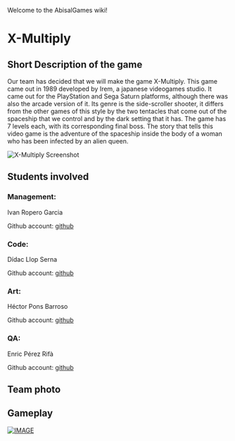 Welcome to the AbisalGames wiki!

# X-Multiply

## Short Description of the game

Our team has decided that we will make the game X-Multiply. This game came out in 1989 developed by Irem, a japanese videogames studio. It came out for the PlayStation and Sega Saturn platforms, although there was also the arcade version of it. Its genre is the side-scroller shooter, it differs from the other games of this style by the two tentacles that come out of the spaceship that we control and by the dark setting that it has. The game has 7 levels each, with its corresponding final boss. The story that tells this video game is the adventure of the spaceship inside the body of a woman who has been infected by an alien queen.

![X-Multiply Screenshot](http://www.theisozone.com/images/screens/playstation-43150-31334417703.png)


## Students involved

### Management:
Ivan Ropero Garcia

Github account: [github](https://github.com/RoperoIvan)

### Code:
Dídac Llop Serna

Github account: [github](https://github.com/didaclis)

### Art:
Héctor Pons Barroso

Github account: [github](https://github.com/hectorpb32)

### QA:
Enric Pérez Rifà

Github account: [github](https://github.com/PerezEnric)

## Team photo

## Gameplay

[![IMAGE](https://www.satakore.com/satengine/screenshots/T-26/T-26110G_4,,Sega-Saturn-Screenshot-4-Image-Fight-and-XMultiply-Arcade-Gears-JPN.jpg)](https://www.youtube.com/watch?v=GcoOZxjrLdk)
